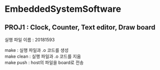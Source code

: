 # EmbeddedSystemSoftware  
## PROJ1 : Clock, Counter, Text editor, Draw board  

실행 파일 이름 : 20181593  
  
make : 실행 파일과 .o 코드를 생성  
make clean : 실행 파일과 .o 코드를 지움  
make push : host의 파일을 board로 전송  


